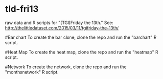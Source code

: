 # tld-fri13
raw data and R scripts for "(TGI)Friday the 13th." See: http://thelittledataset.com/2015/03/11/tgifriday-the-13th/

#Bar chart
To create the bar clone, clone the repo and run the "barchart" R script.

#Heat Map
To create the heat map, clone the repo and run the "heatmap" R script.

#Network
To create the network, clone the repo and run the "monthsnetwork" R script.
